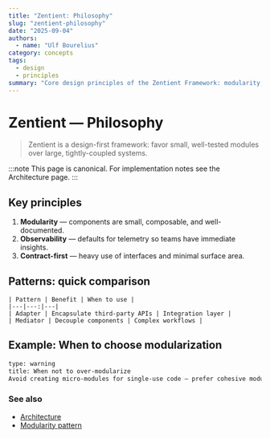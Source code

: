 ```yaml
---
title: "Zentient: Philosophy"
slug: "zentient-philosophy"
date: "2025-09-04"
authors:
  - name: "Ulf Bourelius"
category: concepts
tags:
  - design
  - principles
summary: "Core design principles of the Zentient Framework: modularity, clarity, and testability."
---
```


# Zentient — Philosophy

> Zentient is a design-first framework: favor small, well-tested modules over large, tightly-coupled systems.

:::note
This page is canonical. For implementation notes see the Architecture page.
:::

## Key principles

1. **Modularity** — components are small, composable, and well-documented.  
2. **Observability** — defaults for telemetry so teams have immediate insights.  
3. **Contract-first** — heavy use of interfaces and minimal surface area.

## Patterns: quick comparison

```table
| Pattern | Benefit | When to use |
|---|---:|---|
| Adapter | Encapsulate third-party APIs | Integration layer |
| Mediator | Decouple components | Complex workflows |
````

## Example: When to choose modularization

```alert
type: warning
title: When not to over-modularize
Avoid creating micro-modules for single-use code — prefer cohesive modules that are useful across features.
```

### See also

* [Architecture](./architecture.md)
* [Modularity pattern](./patterns/modularity.md)

